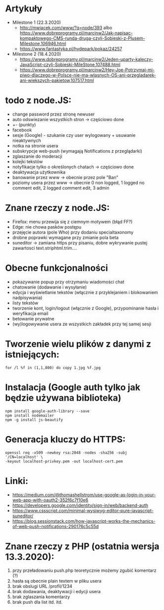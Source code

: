 # Artykuły
* Milestone 1 (22.3.2020)
  * http://mwiacek.com/www/?q=node/393 albo https://www.dobreprogramy.pl/marcinw2/Jak-napisac-kompaktowego-CMS-runda-druga-czyli-Sobieski-z-Plusem-Milestone,106946.html
  * https://www.fantastyka.pl/hydepark/pokaz/24257
* Milestone 2 (18.4.2020)
  * https://www.dobreprogramy.pl/marcinw2/Jeden-uparty-kaleczy-JavaScript-czyli-Sobieski-MileStone,107488.html
  * https://www.dobreprogramy.pl/marcinw2/Hey-Joe-Potrzymaj-mi-piwo-dlaczego-w-Polsce-nie-ma-wlasnych-OS-ani-przegladarek-ani-wiekszych-pakietow,107517.html

# todo z node.JS:
* change password przez stronę newuser
* auto odswiezanie wszystkich stron -> częściowo done
* +- (punkty)
* facebook
* sesje (Google) - szukanie czy user wylogowany + usuwanie nieaktywnych
* notka na stronie usera
* subskrypcje web-push (wymagają Notifications z przeglądarki)
* zglaszanie do moderacji
* kolejki tekstów
* notyfikacje tylko o określonych chatach -> częściowo done
* deaktywacja użytkownika
* banowanie przez www -> obecnie przez pole "Ban"
* poziomy usera przez www -> obecnie 0 non logged, 1 logged no comment edit, 2 logged comment edit, 3 admin

# Znane rzeczy z node.JS:
* Firefox: menu przewija się z ciemnym motywem (błąd FF?)
* Edge: nie chowa pasków postępu
* przejęcie autora (pole Who) przy dodaniu specialtaxonomy
* drobne poprawki wymagane przy zmianie pola beta
* suneditor -> zamiana https przy pisaniu, dobre wykrywanie pustej zawartosci text.striphtml.trim....

# Obecne funkcjonalności
* pokazywanie popup przy otrzymaniu wiadomości chat
* chatowanie (dodawanie i wysyłanie)
* edycja i wyświetlanie tekstów (włącznie z przyklejaniem i blokowaniem nadpisywania)
* listy tekstów
* tworzenie kont, login/logout (włącznie z Google), przypominanie hasła i weryfikacja email
* betowanie prywatne
* (wy)logowywanie usera ze wszystkich zakładek przy tej samej sesji

# Tworzenie wielu plików z danymi z istniejących:

```
for /l %f in (1,1,800) do copy 1.jpg %f.jpg
```

# Instalacja (Google auth tylko jak będzie używana biblioteka)

```
npm install google-auth-library --save
npm install nodemailer
npm -g install js-beautify
```

# Generacja kluczy do HTTPS:

```
openssl req -x509 -newkey rsa:2048 -nodes -sha256 -subj '/CN=localhost' \
-keyout localhost-privkey.pem -out localhost-cert.pem
```

# Linki:
* https://medium.com/@thomashellstrom/use-google-as-login-in-your-web-app-with-oauth2-352f6c7f10e6
* https://developers.google.com/identity/sign-in/web/backend-auth
* https://www.cssscript.com/minimal-wysiwyg-editor-pure-javascript-suneditor/
* https://blog.sessionstack.com/how-javascript-works-the-mechanics-of-web-push-notifications-290176c5c55d

# Znane rzeczy z PHP (ostatnia wersja 13.3.2020):
1. przy przeładowaniu push.php teoretycznie możemy zgubić komentarz (?)
2. hasła są obecnie plain textem w pliku usera
3. brak obslugi URL /profil/1234
4. brak dodawania, deaktywacji i edycji usera
5. brak zglaszania komentarzy
6. brak push dla list
itd. itd.
